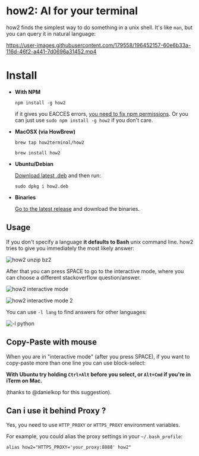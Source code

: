 # how2: AI for your terminal

how2 finds the simplest way to do something in a unix shell.
It's like `man`, but you can query it in natural language:

https://user-images.githubusercontent.com/179558/196452157-60e6b33a-116d-46f2-a441-7d0696a31452.mp4



# Install
* **With NPM**

    `npm install -g how2`

    if it gives you EACCES errors, [you need to fix npm permissions](https://docs.npmjs.com/getting-started/fixing-npm-permissions). Or you can just use `sudo npm install -g how2` if you don't care.


* **MacOSX (via HowBrew)**

    `brew tap how2terminal/how2`

    `brew install how2`


* **Ubuntu/Debian**

    [Download latest .deb](https://github.com/santinic/how2/releases/latest/how2.deb) and then run:

    `sudo dpkg i how2.deb`

* **Binaries**
    
    [Go to the latest release](https://github.com/santinic/how2/releases/latest) and download the binaries.


## Usage
If you don't specify a language **it defaults to Bash** unix command line.
how2 tries to give you immediately the most likely answer:

![how2 unzip bz2](https://raw.githubusercontent.com/santinic/how2/master/img/bz2.png)

After that you can press SPACE to go to the interactive mode, where you can choose a different stackoverflow question/answer.

![how2 interactive mode](https://raw.githubusercontent.com/santinic/how2/master/img/interactive.png)

![how2 interactive mode 2](https://raw.githubusercontent.com/santinic/how2/master/img/interactive2.png)


You can use `-l lang` to find answers for other languages:

![-l python](https://raw.githubusercontent.com/santinic/how2/master/img/python.png)

## Copy-Paste with mouse
When you are in "interactive mode" (after you press SPACE), if you want to copy-paste more than one line you can use block-select:

**With Ubuntu try holding `Ctrl+Alt` before you select, or `Alt+Cmd` if you're in iTerm on Mac.**

(thanks to @danielkop for this suggestion).

## Can i use it behind Proxy ?
Yes, you need to use `HTTP_PROXY` or `HTTPS_PROXY` environment variables.

For example, you could alias the proxy settings in your `~/.bash_profile`:

`alias how2="HTTPS_PROXY='your_proxy:8888' how2"`

